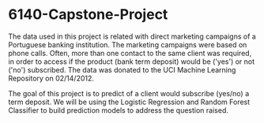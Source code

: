 # 6140-Capstone-Project

The data used in this project is related with direct marketing campaigns of a Portuguese banking institution. The marketing 
campaigns were based on phone calls. Often, more than one contact to the same client was required, in order to access if 
the product (bank term deposit) would be ('yes') or not ('no') subscribed. The data was donated to the UCI Machine Learning
Repository on 02/14/2012. 

The goal of this project is to predict of a client would subscribe (yes/no) a term deposit. We will be using the Logistic 
Regression and Random Forest Classifier to build prediction models to address the question raised. 
